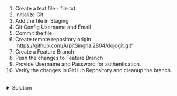 1. Create a text file - file.txt
2. Initialize Git
3. Add the file in Staging
4. Git Config Username and Email
5. Commit the file
6. Create remote repository origin 'https://github.com/ArpitSinghal2804/dojogit.git'
7. Create a Feature Branch
8. Push the changes to Feature Branch
9. Provide Username and Password for authentication.
10. Verify the changes in GitHub Repository and cleanup the branch.

<br>
<details><summary>Solution</summary>
<br>

```plain
touch file.txt
```{{exec}}

```plain
git init
```{{exec}}


```plain
git config --global user.name {Your Username}
git config --global user.email {Your Email}
```{{exec}}

```plain
git add file.txt
```{{exec}}

```plain
git commit -m "Initial Commit"
```{{exec}}

```plain
git remote add origin https://github.com/ArpitSinghal2804/dojogit.git
```{{exec}}

```plain
git checkout -b {Your Branch}
```{{exec}}

```plain
git push -u origin {Your Branch}
```{{exec}}

</details>